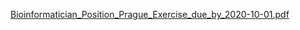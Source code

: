 [Bioinformatician_Position_Prague_Exercise_due_by_2020-10-01.pdf](https://github.com/DunjaPet/R-projects-Co-ip-proteomics/files/10219696/Bioinformatician_Position_Prague_Exercise_due_by_2020-10-01.pdf)

